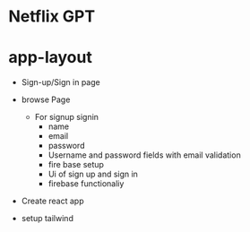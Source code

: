 # Netflix GPT

# app-layout

- Sign-up/Sign in page
- browse Page

  - For signup signin
    - name
    - email
    - password
    - Username and password fields with email validation
    - fire base setup
    - Ui of sign up and sign in
    - firebase functionaliy

- Create react app
- setup tailwind
